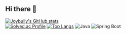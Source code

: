 ## Hi there 👋

<!--
**joybully/joybully** is a ✨ _special_ ✨ repository because its `README.md` (this file) appears on your GitHub profile.

Here are some ideas to get you started:

- 🔭 I’m currently working on ...
- 🌱 I’m currently learning ...
- 👯 I’m looking to collaborate on ...
- 🤔 I’m looking for help with ...
- 💬 Ask me about ...
- 📫 How to reach me: ...
- 😄 Pronouns: ...
- ⚡ Fun fact: ...
-->

[![Joybully's GitHub stats](https://github-readme-stats.vercel.app/api?username=joybully&theme=radical)](https://github.com/joybully/github-readme-stats)
<br>
[![Solved.ac Profile](http://mazassumnida.wtf/api/v2/generate_badge?boj=hallelujah)](https://solved.ac/hallelujah/)
[![Top Langs](https://github-readme-stats.vercel.app/api/top-langs/?username=joybully)](https://github.com/joybully/github-readme-stats)
![Java](https://img.shields.io/badge/Java-007396.svg?&style=for-the-badge&logo=Java&logoColor=white)
![Spring Boot](https://img.shields.io/badge/Spring%20Boot-6DB33F.svg?&style=for-the-badge&logo=Spring%20Boot&logoColor=white)
